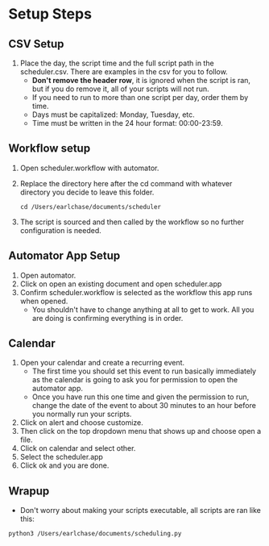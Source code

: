 # Setup Steps

## CSV Setup
1. Place the day, the script time and the full script path in the scheduler.csv. There are examples in the csv for you to follow.
   - **Don't remove the header row**, it is ignored when the script is ran, but if you do remove it, all of your scripts will not run.
   - If you need to run to more than one script per day, order them by time. 
   - Days must be capitalized: Monday, Tuesday, etc.
   - Time must be written in the 24 hour format: 00:00-23:59.

## Workflow setup
1. Open scheduler.workflow with automator.
2. Replace the directory here after the cd command with whatever directory you decide to leave this folder. 

	```Shell
	cd /Users/earlchase/documents/scheduler
	```

3. The script is sourced and then called by the workflow so no further configuration is needed.

## Automator App Setup
1. Open automator.
2. Click on open an existing document and open scheduler.app
3. Confirm scheduler.workflow is selected as the workflow this app runs when opened.
   - You shouldn't have to change anything at all to get to work. All you are doing is confirming everything is in order.

## Calendar
1. Open your calendar and create a recurring event.
   - The first time you should set this event to run basically immediately as the calendar is going to ask you for permission to open the automator app.
   - Once you have run this one time and given the permission to run, change the date of the event to about 30 minutes to an hour before you normally run your scripts.
2. Click on alert and choose customize.
3. Then click on the top dropdown menu that shows up and choose open a file.
4. Click on calendar and select other.
5. Select the scheduler.app
6. Click ok and you are done.

## Wrapup
- Don't worry about making your scripts executable, all scripts are ran like this:

```Shell
python3 /Users/earlchase/documents/scheduling.py
```
